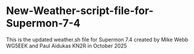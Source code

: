# New-Weather-script-file-for-Supermon-7-4
This is the updated weather.sh file for Supermon 7.4 created by Mike Webb WG5EEK and Paul Aidukas KN2R in October 2025
